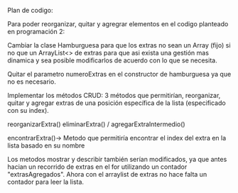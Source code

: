 Plan de codigo:

Para poder reorganizar, quitar y agregrar elementos en el codigo planteado en programación 2:

Cambiar la clase Hamburguesa para que los extras no sean un Array (fijo) si no que un ArrayList<> de extras para que asi exista una gestión mas dinamica y sea posible modificarlos de acuerdo con lo que se necesita. 

Quitar el parametro numeroExtras en el constructor de hamburguesa ya que no es necesario. 

Implementar los métodos CRUD: 
3 métodos que permitirían, reorganizar, quitar y agregar extras de una posición específica de la lista (especificado con su index).

reorganizarExtra() 
eliminarExtra() /
agregarExtraIntermedio()

encontrarExtra()-> Metodo que permitiría encontrar el index del extra en la lista basado en su nombre

Los metodos mostrar y describir también serían modificados, ya que antes hacian un recorrido de extras en el for utilizando un contador "extrasAgregados". Ahora con el arraylist de extras no hace falta un contador para leer la lista.
